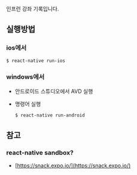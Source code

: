 인프런 강좌 기록입니다.

## 실행방법

### ios에서

  ~~~bash
  $ react-native run-ios
  ~~~

### windows에서

- 안드로이드 스튜디오에서 AVD 실행

- 명령어 실행

  ~~~bash
  $ react-native run-android
  ~~~

## 참고

### react-native sandbox?

- [https://snack.expo.io/](https://snack.expo.io/)